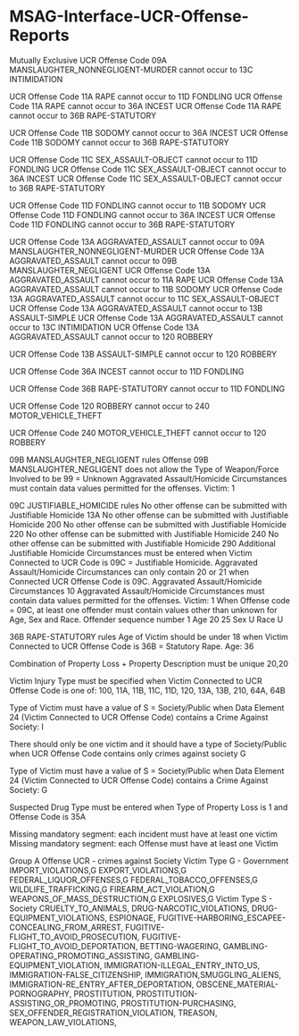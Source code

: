 # MSAG-Interface-UCR-Offense-Reports

Mutually Exclusive
UCR Offense Code 09A MANSLAUGHTER_NONNEGLIGENT-MURDER cannot occur to 13C INTIMIDATION

UCR Offense Code 11A RAPE cannot occur to 11D FONDLING
UCR Offense Code 11A RAPE cannot occur to 36A INCEST
UCR Offense Code 11A RAPE cannot occur to 36B RAPE-STATUTORY

UCR Offense Code 11B SODOMY cannot occur to 36A INCEST
UCR Offense Code 11B SODOMY cannot occur to 36B RAPE-STATUTORY

UCR Offense Code 11C SEX_ASSAULT-OBJECT cannot occur to 11D FONDLING
UCR Offense Code 11C SEX_ASSAULT-OBJECT cannot occur to 36A INCEST
UCR Offense Code 11C SEX_ASSAULT-OBJECT cannot occur to 36B RAPE-STATUTORY

UCR Offense Code 11D FONDLING cannot occur to 11B SODOMY
UCR Offense Code 11D FONDLING cannot occur to 36A INCEST
UCR Offense Code 11D FONDLING cannot occur to 36B RAPE-STATUTORY

UCR Offense Code 13A AGGRAVATED_ASSAULT cannot occur to 09A MANSLAUGHTER_NONNEGLIGENT-MURDER
UCR Offense Code 13A AGGRAVATED_ASSAULT cannot occur to 09B MANSLAUGHTER_NEGLIGENT
UCR Offense Code 13A AGGRAVATED_ASSAULT cannot occur to 11A RAPE
UCR Offense Code 13A AGGRAVATED_ASSAULT cannot occur to 11B SODOMY
UCR Offense Code 13A AGGRAVATED_ASSAULT cannot occur to 11C SEX_ASSAULT-OBJECT
UCR Offense Code 13A AGGRAVATED_ASSAULT cannot occur to 13B ASSAULT-SIMPLE
UCR Offense Code 13A AGGRAVATED_ASSAULT cannot occur to 13C INTIMIDATION
UCR Offense Code 13A AGGRAVATED_ASSAULT cannot occur to 120 ROBBERY

UCR Offense Code 13B ASSAULT-SIMPLE cannot occur to 120 ROBBERY

UCR Offense Code 36A INCEST cannot occur to 11D FONDLING

UCR Offense Code 36B RAPE-STATUTORY cannot occur to 11D FONDLING

UCR Offense Code 120 ROBBERY cannot occur to 240 MOTOR_VEHICLE_THEFT

UCR Offense Code 240 MOTOR_VEHICLE_THEFT cannot occur to 120 ROBBERY

09B MANSLAUGHTER_NEGLIGENT rules
Offense 09B MANSLAUGHTER_NEGLIGENT does not allow the Type of Weapon/Force Involved to be 99 = Unknown
Aggravated Assault/Homicide Circumstances must contain data values permitted for the offenses. Victim: 1

09C JUSTIFIABLE_HOMICIDE rules
No other offense can be submitted with Justifiable Homicide 13A
No other offense can be submitted with Justifiable Homicide 200
No other offense can be submitted with Justifiable Homicide 220
No other offense can be submitted with Justifiable Homicide 240
No other offense can be submitted with Justifiable Homicide 290
Additional Justifiable Homicide Circumstances must be entered when Victim Connected to UCR Code is 09C = Justifiable Homicide.
Aggravated Assault/Homicide Circumstances can only contain 20 or 21 when Connected UCR Offense Code is 09C. Aggravated Assault/Homicide Circumstances 10
Aggravated Assault/Homicide Circumstances must contain data values permitted for the offenses. Victim: 1
When Offense code = 09C, at least one offender must contain values other than unknown for Age, Sex and Race. Offender sequence number 1 Age 20 25 Sex U Race U

36B RAPE-STATUTORY rules
Age of Victim should be under 18 when Victim Connected to UCR Offense Code is 36B = Statutory Rape. Age: 36

Combination of Property Loss + Property Description must be unique 20,20

Victim Injury Type must be specified when Victim Connected to UCR Offense Code is one of: 100, 11A, 11B, 11C, 11D, 120, 13A, 13B, 210, 64A, 64B

Type of Victim must have a value of S = Society/Public when Data Element 24 (Victim Connected to UCR Offense Code) contains a Crime Against Society: I

There should only be one victim and it should have a type of Society/Public when UCR Offense Code contains only crimes against society G

Type of Victim must have a value of S = Society/Public when Data Element 24 (Victim Connected to UCR Offense Code) contains a Crime Against Society: G

Suspected Drug Type must be entered when Type of Property Loss is 1 and Offense Code is 35A

Missing mandatory segment: each incident must have at least one victim
Missing mandatory segment: each Offense must have at least one Victim


Group A Offense UCR - crimes against Society
Victim Type G - Government
IMPORT_VIOLATIONS,G
EXPORT_VIOLATIONS,G
FEDERAL_LIQUOR_OFFENSES,G
FEDERAL_TOBACCO_OFFENSES,G
WILDLIFE_TRAFFICKING,G
FIREARM_ACT_VIOLATION,G
WEAPONS_OF_MASS_DESTRUCTION,G
EXPLOSIVES,G
Victim Type S - Society
CRUELTY_TO_ANIMALS,
DRUG-NARCOTIC_VIOLATIONS,
DRUG-EQUIPMENT_VIOLATIONS,
ESPIONAGE,
FUGITIVE-HARBORING_ESCAPEE-CONCEALING_FROM_ARREST,
FUGITIVE-FLIGHT_TO_AVOID_PROSECUTION,
FUGITIVE-FLIGHT_TO_AVOID_DEPORTATION,
BETTING-WAGERING,
GAMBLING-OPERATING_PROMOTING_ASSISTING,
GAMBLING-EQUIPMENT_VIOLATION,
IMMIGRATION-ILLEGAL_ENTRY_INTO_US,
IMMIGRATION-FALSE_CITIZENSHIP,
IMMIGRATION,SMUGGLING_ALIENS,
IMMIGRATION-RE_ENTRY_AFTER_DEPORTATION,
OBSCENE_MATERIAL-PORNOGRAPHY,
PROSTITUTION,
PROSTITUTION-ASSISTING_OR_PROMOTING,
PROSTITUTION-PURCHASING,
SEX_OFFENDER_REGISTRATION_VIOLATION,
TREASON,
WEAPON_LAW_VIOLATIONS,




